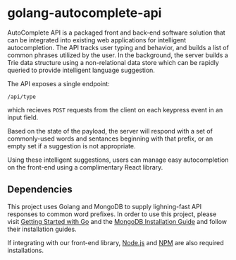 # golang-autocomplete-api

AutoComplete API is a packaged front and back-end software solution that can be integrated into existing web applications for intelligent autocompletion. The API tracks user typing and behavior, and builds a list of common phrases utilized by the user. In the background, the server builds a Trie data structure using a non-relational data store which can be rapidly queried to provide intelligent language suggestion.

The API exposes a single endpoint:

```
/api/type
```

which recieves `POST` requests from the client on each keypress event in an input field.

Based on the state of the payload, the server will respond with a set of commonly-used words and sentances beginning with that prefix, or an empty set if a suggestion is not appropriate.

Using these intelligent suggestions, users can manage easy autocompletion on the front-end using a complimentary React library.

## Dependencies

This project uses Golang and MongoDB to supply lighning-fast API responses to common word prefixes. In order to use this project, please visit [Getting Started with Go](https://golang.org/doc/install) and the [MongoDB Installation Guide](https://docs.mongodb.com/manual/installation/) and follow their installation guides.

If integrating with our front-end library, [Node.js](https://nodejs.org/en/) and [NPM](https://docs.npmjs.com/) are also required installations.
